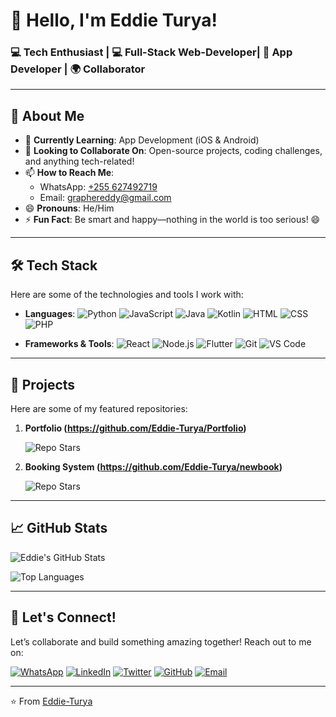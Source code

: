 # 👋 Hello, I'm Eddie Turya! 

### 💻 Tech Enthusiast | 💻 Full-Stack Web-Developer| 🚀 App Developer | 🌍 Collaborator

---

## 👀 About Me

- 🌱 **Currently Learning**: App Development (iOS & Android)
- 💞️ **Looking to Collaborate On**: Open-source projects, coding challenges, and anything tech-related!
- 📫 **How to Reach Me**: 
  - WhatsApp: [+255 627492719](https://wa.me/255627492719)
  - Email: [graphereddy@gmail.com](mailto:graphereddy@gmail.com)
- 😄 **Pronouns**: He/Him
- ⚡ **Fun Fact**: Be smart and happy—nothing in the world is too serious! 😄

---

## 🛠️ Tech Stack

Here are some of the technologies and tools I work with:

- **Languages**: 
  ![Python](https://img.shields.io/badge/-Python-3776AB?logo=python&logoColor=white)
  ![JavaScript](https://img.shields.io/badge/-JavaScript-F7DF1E?logo=javascript&logoColor=black)
  ![Java](https://img.shields.io/badge/-Java-007396?logo=java&logoColor=white)
  ![Kotlin](https://img.shields.io/badge/-Kotlin-0095D5?logo=kotlin&logoColor=white)
  ![HTML](https://img.shields.io/badge/-HTML-E34F26?logo=html5&logoColor=white)
  ![CSS](https://img.shields.io/badge/-CSS-1572B6?logo=css3&logoColor=white)
  ![PHP](https://img.shields.io/badge/-PHP-777BB4?logo=php&logoColor=white)

- **Frameworks & Tools**:
  ![React](https://img.shields.io/badge/-React-61DAFB?logo=react&logoColor=black)
  ![Node.js](https://img.shields.io/badge/-Node.js-339933?logo=node.js&logoColor=white)
  ![Flutter](https://img.shields.io/badge/-Flutter-02569B?logo=flutter&logoColor=white)
  ![Git](https://img.shields.io/badge/-Git-F05032?logo=git&logoColor=white)
  ![VS Code](https://img.shields.io/badge/-VS%20Code-007ACC?logo=visual-studio-code&logoColor=white)

---

## 🌱 Projects

Here are some of my featured repositories:

1. **Portfolio (https://github.com/Eddie-Turya/Portfolio)**  
     
   ![Repo Stars](https://img.shields.io/github/stars/Eddie-Turya/Portfolio?style=social)

2. **Booking System (https://github.com/Eddie-Turya/newbook)**  
     
   ![Repo Stars](https://img.shields.io/github/stars/Eddie-Turya/newbook-2?style=social)

---

## 📈 GitHub Stats

![Eddie's GitHub Stats](https://github-readme-stats.vercel.app/api?username=Eddie-Turya&show_icons=true&theme=radical)

![Top Languages](https://github-readme-stats.vercel.app/api/top-langs/?username=Eddie-Turya&layout=compact&theme=radical)

---

## 🤝 Let's Connect!

Let’s collaborate and build something amazing together! Reach out to me on:

[![WhatsApp](https://img.shields.io/badge/-WhatsApp-25D366?logo=whatsapp&logoColor=white)](https://wa.me/255627492719)
[![LinkedIn](https://img.shields.io/badge/-LinkedIn-0077B5?logo=linkedin&logoColor=white)](https://www.linkedin.com/in/yourprofile) 
[![Twitter](https://img.shields.io/badge/-Twitter-1DA1F2?logo=twitter&logoColor=white)](https://twitter.com/EdwinTurya)
[![GitHub](https://img.shields.io/badge/-GitHub-181717?logo=github&logoColor=white)](https://github.com/Eddie-Turya)
[![Email](https://img.shields.io/badge/-Email-D14836?logo=gmail&logoColor=white)](mailto:graphereddy@gmail.com)

---

⭐️ From [Eddie-Turya](https://github.com/Eddie-Turya)
